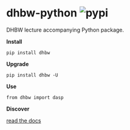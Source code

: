 # dhbw-python ![pypi](https://img.shields.io/pypi/v/dhbw?color=gold)

DHBW lecture accompanying Python package.

**Install**

`pip install dhbw`

**Upgrade**

`pip install dhbw -U`

**Use**

`from dhbw import dasp`

**Discover**

[read the docs](https://jurihock.github.io/dhbw-python/docs/html/index.html)
